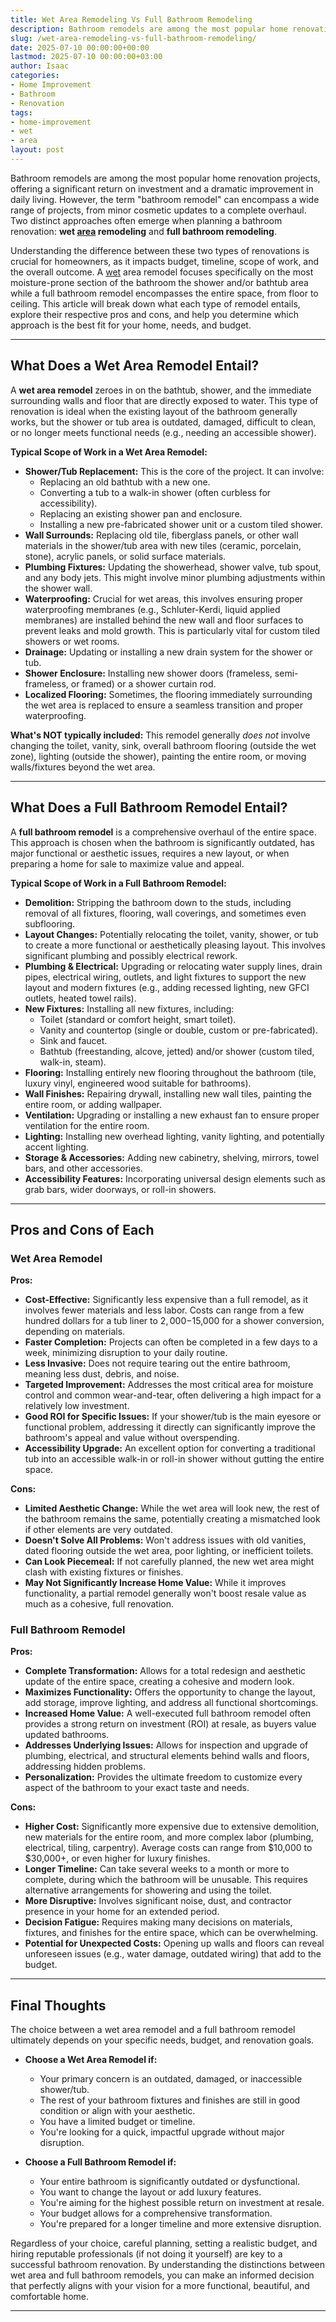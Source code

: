 ```yaml
---
title: Wet Area Remodeling Vs Full Bathroom Remodeling
description: Bathroom remodels are among the most popular home renovation projects, offering a significant return on investment and a dramatic improvement in daily living.
slug: /wet-area-remodeling-vs-full-bathroom-remodeling/
date: 2025-07-10 00:00:00+00:00
lastmod: 2025-07-10 00:00:00+03:00
author: Isaac
categories:
- Home Improvement
- Bathroom
- Renovation
tags:
- home-improvement
- wet
- area
layout: post
---
```

Bathroom remodels are among the most popular home renovation projects, offering a significant return on investment and a dramatic improvement in daily living. However, the term "bathroom remodel" can encompass a wide range of projects, from minor cosmetic updates to a complete overhaul. Two distinct approaches often emerge when planning a bathroom renovation: **wet [area](https://pestpolicy.com/what-is-wet-area-bathroom/) remodeling** and **full bathroom remodeling**.

Understanding the difference between these two types of renovations is crucial for homeowners, as it impacts budget, timeline, scope of work, and the overall outcome. A [wet](https://pestpolicy.com/wet-and-forget-reviews/) area remodel focuses specifically on the most moisture-prone section of the bathroom  the shower and/or bathtub area  while a full bathroom remodel encompasses the entire space, from floor to ceiling. This article will break down what each type of remodel entails, explore their respective pros and cons, and help you determine which approach is the best fit for your home, needs, and budget.

---

## What Does a Wet Area Remodel Entail?

A **wet area remodel** zeroes in on the bathtub, shower, and the immediate surrounding walls and floor that are directly exposed to water. This type of renovation is ideal when the existing layout of the bathroom generally works, but the shower or tub area is outdated, damaged, difficult to clean, or no longer meets functional needs (e.g., needing an accessible shower).

**Typical Scope of Work in a Wet Area Remodel:**

* **Shower/Tub Replacement:** This is the core of the project. It can involve:
    * Replacing an old bathtub with a new one.
    * Converting a tub to a walk-in shower (often curbless for accessibility).
    * Replacing an existing shower pan and enclosure.
    * Installing a new pre-fabricated shower unit or a custom tiled shower.
* **Wall Surrounds:** Replacing old tile, fiberglass panels, or other wall materials in the shower/tub area with new tiles (ceramic, porcelain, stone), acrylic panels, or solid surface materials.
* **Plumbing Fixtures:** Updating the showerhead, shower valve, tub spout, and any body jets. This might involve minor plumbing adjustments within the shower wall.
* **Waterproofing:** Crucial for wet areas, this involves ensuring proper waterproofing membranes (e.g., Schluter-Kerdi, liquid applied membranes) are installed behind the new wall and floor surfaces to prevent leaks and mold growth. This is particularly vital for custom tiled showers or wet rooms.
* **Drainage:** Updating or installing a new drain system for the shower or tub.
* **Shower Enclosure:** Installing new shower doors (frameless, semi-frameless, or framed) or a shower curtain rod.
* **Localized Flooring:** Sometimes, the flooring immediately surrounding the wet area is replaced to ensure a seamless transition and proper waterproofing.

**What's NOT typically included:** This remodel generally *does not* involve changing the toilet, vanity, sink, overall bathroom flooring (outside the wet zone), lighting (outside the shower), painting the entire room, or moving walls/fixtures beyond the wet area.

---

## What Does a Full Bathroom Remodel Entail?

A **full bathroom remodel** is a comprehensive overhaul of the entire space. This approach is chosen when the bathroom is significantly outdated, has major functional or aesthetic issues, requires a new layout, or when preparing a home for sale to maximize value and appeal.

**Typical Scope of Work in a Full Bathroom Remodel:**

* **Demolition:** Stripping the bathroom down to the studs, including removal of all fixtures, flooring, wall coverings, and sometimes even subflooring.
* **Layout Changes:** Potentially relocating the toilet, vanity, shower, or tub to create a more functional or aesthetically pleasing layout. This involves significant plumbing and possibly electrical rework.
* **Plumbing & Electrical:** Upgrading or relocating water supply lines, drain pipes, electrical wiring, outlets, and light fixtures to support the new layout and modern fixtures (e.g., adding recessed lighting, new GFCI outlets, heated towel rails).
* **New Fixtures:** Installing all new fixtures, including:
    * Toilet (standard or comfort height, smart toilet).
    * Vanity and countertop (single or double, custom or pre-fabricated).
    * Sink and faucet.
    * Bathtub (freestanding, alcove, jetted) and/or shower (custom tiled, walk-in, steam).
* **Flooring:** Installing entirely new flooring throughout the bathroom (tile, luxury vinyl, engineered wood suitable for bathrooms).
* **Wall Finishes:** Repairing drywall, installing new wall tiles, painting the entire room, or adding wallpaper.
* **Ventilation:** Upgrading or installing a new exhaust fan to ensure proper ventilation for the entire room.
* **Lighting:** Installing new overhead lighting, vanity lighting, and potentially accent lighting.
* **Storage & Accessories:** Adding new cabinetry, shelving, mirrors, towel bars, and other accessories.
* **Accessibility Features:** Incorporating universal design elements such as grab bars, wider doorways, or roll-in showers.

---

## Pros and Cons of Each

### Wet Area Remodel

**Pros:**

* **Cost-Effective:** Significantly less expensive than a full remodel, as it involves fewer materials and less labor. Costs can range from a few hundred dollars for a tub liner to $2,000-$15,000 for a shower conversion, depending on materials.
* **Faster Completion:** Projects can often be completed in a few days to a week, minimizing disruption to your daily routine.
* **Less Invasive:** Does not require tearing out the entire bathroom, meaning less dust, debris, and noise.
* **Targeted Improvement:** Addresses the most critical area for moisture control and common wear-and-tear, often delivering a high impact for a relatively low investment.
* **Good ROI for Specific Issues:** If your shower/tub is the main eyesore or functional problem, addressing it directly can significantly improve the bathroom's appeal and value without overspending.
* **Accessibility Upgrade:** An excellent option for converting a traditional tub into an accessible walk-in or roll-in shower without gutting the entire space.

**Cons:**

* **Limited Aesthetic Change:** While the wet area will look new, the rest of the bathroom remains the same, potentially creating a mismatched look if other elements are very outdated.
* **Doesn't Solve All Problems:** Won't address issues with old vanities, dated flooring outside the wet area, poor lighting, or inefficient toilets.
* **Can Look Piecemeal:** If not carefully planned, the new wet area might clash with existing fixtures or finishes.
* **May Not Significantly Increase Home Value:** While it improves functionality, a partial remodel generally won't boost resale value as much as a cohesive, full renovation.

### Full Bathroom Remodel

**Pros:**

* **Complete Transformation:** Allows for a total redesign and aesthetic update of the entire space, creating a cohesive and modern look.
* **Maximizes Functionality:** Offers the opportunity to change the layout, add storage, improve lighting, and address all functional shortcomings.
* **Increased Home Value:** A well-executed full bathroom remodel often provides a strong return on investment (ROI) at resale, as buyers value updated bathrooms.
* **Addresses Underlying Issues:** Allows for inspection and upgrade of plumbing, electrical, and structural elements behind walls and floors, addressing hidden problems.
* **Personalization:** Provides the ultimate freedom to customize every aspect of the bathroom to your exact taste and needs.

**Cons:**

* **Higher Cost:** Significantly more expensive due to extensive demolition, new materials for the entire room, and more complex labor (plumbing, electrical, tiling, carpentry). Average costs can range from $10,000 to $30,000+, or even higher for luxury finishes.
* **Longer Timeline:** Can take several weeks to a month or more to complete, during which the bathroom will be unusable. This requires alternative arrangements for showering and using the toilet.
* **More Disruptive:** Involves significant noise, dust, and contractor presence in your home for an extended period.
* **Decision Fatigue:** Requires making many decisions on materials, fixtures, and finishes for the entire space, which can be overwhelming.
* **Potential for Unexpected Costs:** Opening up walls and floors can reveal unforeseen issues (e.g., water damage, outdated wiring) that add to the budget.

---

## Final Thoughts

The choice between a wet area remodel and a full bathroom remodel ultimately depends on your specific needs, budget, and renovation goals.

* **Choose a Wet Area Remodel if:**
    * Your primary concern is an outdated, damaged, or inaccessible shower/tub.
    * The rest of your bathroom fixtures and finishes are still in good condition or align with your aesthetic.
    * You have a limited budget or timeline.
    * You're looking for a quick, impactful upgrade without major disruption.

* **Choose a Full Bathroom Remodel if:**
    * Your entire bathroom is significantly outdated or dysfunctional.
    * You want to change the layout or add luxury features.
    * You're aiming for the highest possible return on investment at resale.
    * Your budget allows for a comprehensive transformation.
    * You're prepared for a longer timeline and more extensive disruption.

Regardless of your choice, careful planning, setting a realistic budget, and hiring reputable professionals (if not doing it yourself) are key to a successful bathroom renovation. By understanding the distinctions between wet area and full bathroom remodels, you can make an informed decision that perfectly aligns with your vision for a more functional, beautiful, and comfortable home.

---
